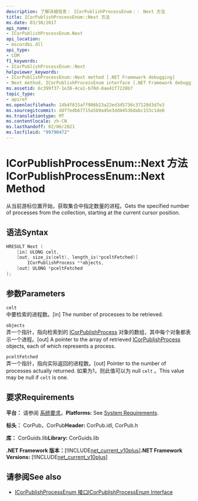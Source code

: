```yaml
---
description: 了解详细信息： ICorPublishProcessEnum：： Next 方法
title: ICorPublishProcessEnum::Next 方法
ms.date: 03/30/2017
api_name:
- ICorPublishProcessEnum.Next
api_location:
- mscordbi.dll
api_type:
- COM
f1_keywords:
- ICorPublishProcessEnum::Next
helpviewer_keywords:
- ICorPublishProcessEnum::Next method [.NET Framework debugging]
- Next method, ICorPublishProcessEnum interface [.NET Framework debugging]
ms.assetid: 6c399f37-1e38-4ca1-b70d-8ae41f7228b7
topic_type:
- apiref
ms.openlocfilehash: 14b4f815aff986b23a22ed3d5736c37128d3d7e3
ms.sourcegitcommit: ddf7edb67715a5b9a45e3dd44536dabc153c1de0
ms.translationtype: MT
ms.contentlocale: zh-CN
ms.lasthandoff: 02/06/2021
ms.locfileid: "99790472"
---
```

# <a name="icorpublishprocessenumnext-method"></a><span data-ttu-id="e2134-103">ICorPublishProcessEnum::Next 方法</span><span class="sxs-lookup"><span data-stu-id="e2134-103">ICorPublishProcessEnum::Next Method</span></span>

<span data-ttu-id="e2134-104">从当前游标位置开始，获取集合中指定数量的进程。</span><span class="sxs-lookup"><span data-stu-id="e2134-104">Gets the specified number of processes from the collection, starting at the current cursor position.</span></span>  
  
## <a name="syntax"></a><span data-ttu-id="e2134-105">语法</span><span class="sxs-lookup"><span data-stu-id="e2134-105">Syntax</span></span>  
  
```cpp  
HRESULT Next (  
    [in] ULONG celt,  
    [out, size_is(celt), length_is(*pceltFetched)]  
        ICorPublishProcess **objects,  
    [out] ULONG *pceltFetched  
);  
```  
  
## <a name="parameters"></a><span data-ttu-id="e2134-106">参数</span><span class="sxs-lookup"><span data-stu-id="e2134-106">Parameters</span></span>  

 `celt`  
 <span data-ttu-id="e2134-107">中要检索的进程数。</span><span class="sxs-lookup"><span data-stu-id="e2134-107">[in] The number of processes to be retrieved.</span></span>  
  
 `objects`  
 <span data-ttu-id="e2134-108">弄一个指针，指向检索到的 [ICorPublishProcess](icorpublishprocess-interface.md) 对象的数组，其中每个对象都表示一个进程。</span><span class="sxs-lookup"><span data-stu-id="e2134-108">[out] A pointer to the array of retrieved [ICorPublishProcess](icorpublishprocess-interface.md) objects, each of which represents a process.</span></span>  
  
 `pceltFetched`  
 <span data-ttu-id="e2134-109">弄一个指针，指向实际返回的进程数。</span><span class="sxs-lookup"><span data-stu-id="e2134-109">[out] Pointer to the number of processes actually returned.</span></span> <span data-ttu-id="e2134-110">如果为1，则此值可以为 null `celt` 。</span><span class="sxs-lookup"><span data-stu-id="e2134-110">This value may be null if `celt` is one.</span></span>  
  
## <a name="requirements"></a><span data-ttu-id="e2134-111">要求</span><span class="sxs-lookup"><span data-stu-id="e2134-111">Requirements</span></span>  

 <span data-ttu-id="e2134-112">**平台：** 请参阅 [系统要求](../../get-started/system-requirements.md)。</span><span class="sxs-lookup"><span data-stu-id="e2134-112">**Platforms:** See [System Requirements](../../get-started/system-requirements.md).</span></span>  
  
 <span data-ttu-id="e2134-113">**标头：** CorPub，CorPub</span><span class="sxs-lookup"><span data-stu-id="e2134-113">**Header:** CorPub.idl, CorPub.h</span></span>  
  
 <span data-ttu-id="e2134-114">**库：** CorGuids.lib</span><span class="sxs-lookup"><span data-stu-id="e2134-114">**Library:** CorGuids.lib</span></span>  
  
 <span data-ttu-id="e2134-115">**.NET Framework 版本：**[!INCLUDE[net_current_v10plus](../../../../includes/net-current-v10plus-md.md)]</span><span class="sxs-lookup"><span data-stu-id="e2134-115">**.NET Framework Versions:** [!INCLUDE[net_current_v10plus](../../../../includes/net-current-v10plus-md.md)]</span></span>  
  
## <a name="see-also"></a><span data-ttu-id="e2134-116">请参阅</span><span class="sxs-lookup"><span data-stu-id="e2134-116">See also</span></span>

- [<span data-ttu-id="e2134-117">ICorPublishProcessEnum 接口</span><span class="sxs-lookup"><span data-stu-id="e2134-117">ICorPublishProcessEnum Interface</span></span>](icorpublishprocessenum-interface.md)

